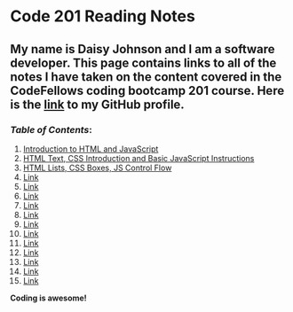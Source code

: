 # Code 201 Reading Notes

## My name is Daisy Johnson and I am a software developer. This page contains links to all of the notes I have taken on the content covered in the CodeFellows coding bootcamp 201 course. Here is the [link](https://github.com/daisyjanejohnson) to my GitHub profile.

### *Table of Contents*:
  
  1. [Introduction to HTML and JavaScript](class-01.md)
  1. [HTML Text, CSS Introduction and Basic JavaScript Instructions](class-02.md)
  1. [HTML Lists, CSS Boxes, JS Control Flow](class-03.md)
  1. [Link]()
  1. [Link]()
  1. [Link]()
  1. [Link]()
  1. [Link]()
  1. [Link]()
  1. [Link]()
  1. [Link]()
  1. [Link]()
  1. [Link]()
  1. [Link]() 
  1. [Link]()
 
 **Coding is awesome!**
